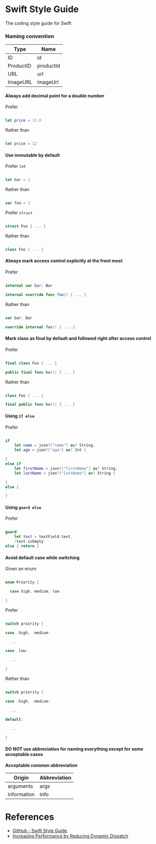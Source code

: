 # Swift Style Guide

The coding style guide for Swift

### Naming convention

| Type | Name |
| - | - |
| ID | id |
| ProductID | productId|
| URL | url |
| ImageURL | imageUrl |

#### Always add decimal point for a double number

Prefer

```swift

let price = 12.0

```

Rather than

```swift

let price = 12

```

#### Use immutable by default

Prefer `let`

```swift

let bar = 1

```

Rather than

```swift

var foo = 1

```

Prefer `struct`

```swift

struct Foo { ... }

```

Rather than

```swift

class Foo { ... }

```

#### Always mark access control explicitly at the front most

Prefer

```swift

internal var bar: Bar

internal override func foo() { ... }

```

Rather than

```swift

var bar: Bar

override internal foo() { ... }

```

#### Mark class as final by default and followed right after access control

Prefer

```swift

final class Foo { ... }

public final func bar() { ... }

```

Rather than

```swift

class Foo { ... }

final public func bar() { ... }

```

#### Using `if else`

Prefer

```swift

if
    let name = json?["name"] as? String,
    let age = json?["age"] as? Int {

}
else if
    let firstName = json?["firstName"] as? String,
    let lastName = json?["lastName"] as? String {

}
else {

}

```

#### Using `guard else`

Prefer

```swift

guard
    let text = textField.text,
    !text.isEmpty
else { return }

```

#### Avoid default case while switching

Given an enum

```swift

enum Priority {

  case high, medium, low

}

```

Prefer

```swift

switch priority {

case .high, .medium:

  ...

case .low:

  ...

}

```

Rather than

```swift

switch priority {

case .high, .medium:

  ...

default:

  ...

}

```

#### DO NOT use abbreviation for naming everything except for some acceptable cases

**Acceptable common abbreviation**

| Origin | Abbreviation  |
| - | - |
| arguments | args |
| information  | info |

# References

* [GitHub - Swift Style Guide](https://github.com/github/swift-style-guide)
* [Increasing Performance by Reducing Dynamic Dispatch](https://developer.apple.com/swift/blog/?id=27)
